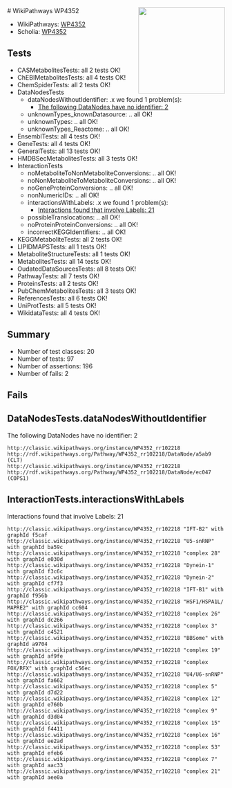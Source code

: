 <img style="float: right; width: 200px" src="https://upload.wikimedia.org/wikipedia/commons/thumb/8/83/Wplogo_with_text_500.png/640px-Wplogo_with_text_500.png" />
# WikiPathways WP4352

* WikiPathways: [WP4352](https://wikipathways.org/pathways/WP4352)
* Scholia: [WP4352](https://scholia.toolforge.org/wikipathways/WP4352)
## Tests
* CASMetabolitesTests: all 2 tests OK!
* ChEBIMetabolitesTests: all 4 tests OK!
* ChemSpiderTests: all 2 tests OK!
* DataNodesTests
    * dataNodesWithoutIdentifier: .x we found 1 problem(s):
        * [The following DataNodes have no identifier: 2](#d2d32fa1)
    * unknownTypes_knownDatasource: .. all OK!
    * unknownTypes: .. all OK!
    * unknownTypes_Reactome: .. all OK!
* EnsemblTests: all 4 tests OK!
* GeneTests: all 4 tests OK!
* GeneralTests: all 13 tests OK!
* HMDBSecMetabolitesTests: all 3 tests OK!
* InteractionTests
    * noMetaboliteToNonMetaboliteConversions: .. all OK!
    * noNonMetaboliteToMetaboliteConversions: .. all OK!
    * noGeneProteinConversions: .. all OK!
    * nonNumericIDs: .. all OK!
    * interactionsWithLabels: .x we found 1 problem(s):
        * [Interactions found that involve Labels: 21](#fe97a8d8)
    * possibleTranslocations: .. all OK!
    * noProteinProteinConversions: .. all OK!
    * incorrectKEGGIdentifiers: .. all OK!
* KEGGMetaboliteTests: all 2 tests OK!
* LIPIDMAPSTests: all 1 tests OK!
* MetaboliteStructureTests: all 1 tests OK!
* MetabolitesTests: all 14 tests OK!
* OudatedDataSourcesTests: all 8 tests OK!
* PathwayTests: all 7 tests OK!
* ProteinsTests: all 2 tests OK!
* PubChemMetabolitesTests: all 3 tests OK!
* ReferencesTests: all 6 tests OK!
* UniProtTests: all 5 tests OK!
* WikidataTests: all 4 tests OK!


## Summary

* Number of test classes: 20
* Number of tests: 97
* Number of assertions: 196
* Number of fails: 2

## Fails

<a name="d2d32fa1" />

## DataNodesTests.dataNodesWithoutIdentifier

The following DataNodes have no identifier: 2
```
http://classic.wikipathways.org/instance/WP4352_rr102218 http://rdf.wikipathways.org/Pathway/WP4352_rr102218/DataNode/a5ab9 (CLT)
http://classic.wikipathways.org/instance/WP4352_rr102218 http://rdf.wikipathways.org/Pathway/WP4352_rr102218/DataNode/ec047 (COPS1)
```

<a name="fe97a8d8" />

## InteractionTests.interactionsWithLabels

Interactions found that involve Labels: 21
```
http://classic.wikipathways.org/instance/WP4352_rr102218 "IFT-B2" with graphId f5caf
http://classic.wikipathways.org/instance/WP4352_rr102218 "U5-snRNP" with graphId ba59c
http://classic.wikipathways.org/instance/WP4352_rr102218 "complex 28" with graphId e030d
http://classic.wikipathways.org/instance/WP4352_rr102218 "Dynein-1" with graphId f3c6c
http://classic.wikipathways.org/instance/WP4352_rr102218 "Dynein-2" with graphId cf7f3
http://classic.wikipathways.org/instance/WP4352_rr102218 "IFT-B1" with graphId f956b
http://classic.wikipathways.org/instance/WP4352_rr102218 "HSF1/HSPA1L/
MAPRE2" with graphId cc604
http://classic.wikipathways.org/instance/WP4352_rr102218 "complex 26" with graphId dc266
http://classic.wikipathways.org/instance/WP4352_rr102218 "complex 3" with graphId c4521
http://classic.wikipathways.org/instance/WP4352_rr102218 "BBSome" with graphId a9704
http://classic.wikipathways.org/instance/WP4352_rr102218 "complex 19" with graphId af9fe
http://classic.wikipathways.org/instance/WP4352_rr102218 "complex FOX/RFX" with graphId c56ec
http://classic.wikipathways.org/instance/WP4352_rr102218 "U4/U6-snRNP" with graphId fa662
http://classic.wikipathways.org/instance/WP4352_rr102218 "complex 5" with graphId d7d22
http://classic.wikipathways.org/instance/WP4352_rr102218 "complex 12" with graphId e760b
http://classic.wikipathways.org/instance/WP4352_rr102218 "complex 9" with graphId d3d04
http://classic.wikipathways.org/instance/WP4352_rr102218 "complex 15" with graphId f4411
http://classic.wikipathways.org/instance/WP4352_rr102218 "complex 16" with graphId ee2ad
http://classic.wikipathways.org/instance/WP4352_rr102218 "complex 53" with graphId efeb6
http://classic.wikipathways.org/instance/WP4352_rr102218 "complex 7" with graphId aac33
http://classic.wikipathways.org/instance/WP4352_rr102218 "complex 21" with graphId aee0a
```

